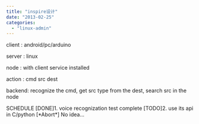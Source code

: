 ```yaml
---
title: "inspire设计"
date: "2013-02-25"
categories: 
  - "linux-admin"
---
```


client : android/pc/arduino

server : linux

node : with client service installed

action : cmd src dest

backend: recognize the cmd, get src type from the dest, search src in the node

SCHEDULE \[DONE\]1. voice recognization test complete \[TODO\]2. use its api in C/python \[\*Abort\*\] No idea...
